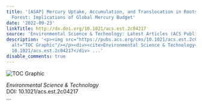 ```yaml
---
title: '[ASAP] Mercury Uptake, Accumulation, and Translocation in Roots of Subtropical
  Forest: Implications of Global Mercury Budget'
date: '2022-09-23'
linkTitle: http://dx.doi.org/10.1021/acs.est.2c04217
source: 'Environmental Science & Technology: Latest Articles (ACS Publications)'
description: '<p><img src="https://pubs.acs.org/cms/10.1021/acs.est.2c04217/asset/images/medium/es2c04217_0006.gif"
  alt="TOC Graphic"/></p><div><cite>Environmental Science & Technology</cite></div><div>DOI:
  10.1021/acs.est.2c04217</div> ...'
disable_comments: true
---
```

<p><img src="https://pubs.acs.org/cms/10.1021/acs.est.2c04217/asset/images/medium/es2c04217_0006.gif" alt="TOC Graphic"/></p><div><cite>Environmental Science & Technology</cite></div><div>DOI: 10.1021/acs.est.2c04217</div> ...